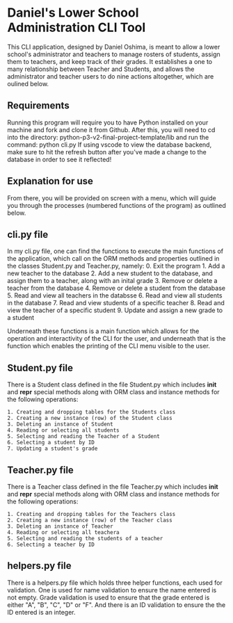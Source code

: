 # Daniel's Lower School Administration CLI Tool

This CLI application, designed by Daniel Oshima, is meant to allow a lower school's administrator and teachers to 
manage rosters of students, assign them to teachers, and keep track of their grades. It establishes a one to many relationship between Teacher and Students, and allows the administrator and teacher users to do nine actions altogether, which are
oulined below.

## Requirements

Running this program will require you to have Python installed on your machine and fork and clone it from Github.
After this, you will need to cd into the directory: python-p3-v2-final-project-template/lib and run the command:
python cli.py
If using vscode to view the database backend, make sure to hit the refresh button after you've made a change to the database in order to see it reflected!

## Explanation for use

From there, you will be provided on screen with a menu, which will guide you through the processes (numbered functions of the program) as outlined below. 

## cli.py file

In my cli.py file, one can find the functions to execute the main functions of the application, which call
on the ORM methods and properties outlined in the classes Student.py and Teacher.py, namely:
    0. Exit the program
    1. Add a new teacher to the database
    2. Add a new student to the database, and assign them to a teacher, along with an inital grade
    3. Remove or delete a teacher from the database
    4. Remove or delete a student from the database
    5. Read and view all teachers in the databsse
    6. Read and view all students in the database
    7. Read and view students of a specific teacher
    8. Read and view the teacher of a specific student
    9. Update and assign a new grade to a student

Underneath these functions is a main function which allows for the operation and interactivity of the CLI for the user, and underneath that is the function which enables the printing of the CLI menu visible to the user.

## Student.py file

There is a Student class defined in the file Student.py which includes __init__ and __repr__ special methods along with ORM class and instance methods for the following operations: 

    1. Creating and dropping tables for the Students class
    2. Creating a new instance (row) of the Student class
    3. Deleting an instance of Student
    4. Reading or selecting all students
    5. Selecting and reading the Teacher of a Student
    6. Selecting a student by ID
    7. Updating a student's grade

## Teacher.py file

There is a Teacher class defined in the file Teacher.py which includes __init__ and __repr__ special methods along with ORM class and instance methods for the following operations: 

    1. Creating and dropping tables for the Teachers class
    2. Creating a new instance (row) of the Teacher class
    3. Deleting an instance of Teacher
    4. Reading or selecting all teachera
    5. Selecting and reading the students of a teacher
    6. Selecting a teacher by ID
    
## helpers.py file

There is a helpers.py file which holds three helper functions, each used for validation. One is used for name validation to ensure the name entered is not empty. Grade validation is used to ensure that the grade entered is either "A", "B", "C", "D" or "F". And there is an ID validation to ensure the the ID entered is an integer.
